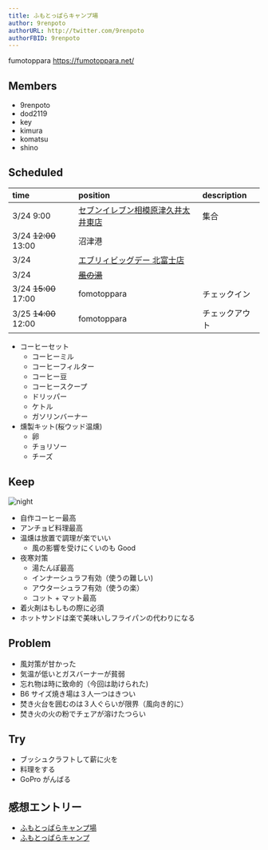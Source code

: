 ```yaml
---
title: ふもとっぱらキャンプ場
author: 9renpoto
authorURL: http://twitter.com/9renpoto
authorFBID: 9renpoto
---
```


fumotoppara <https://fumotoppara.net/>

## Members

* 9renpoto
* dod2119
* key
* kimura
* komatsu
* shino

## Scheduled

| time                 | position                                                               | description    |
| :------------------- | :--------------------------------------------------------------------- | :------------- |
| 3/24 9:00            | [セブンイレブン相模原津久井太井東店](https://goo.gl/maps/hRhrMjXa6BN2) | 集合           |
| 3/24 ~~12:00~~ 13:00 | 沼津港                                                                 |                |
| 3/24                 | [エブリィビッグデー 北富士店](https://goo.gl/maps/cCzFpJc5cfC2)        |                |
| 3/24                 | ~~[風の湯](https://www.kazenoyu.net/)~~                                |                |
| 3/24 ~~15:00~~ 17:00 | fomotoppara                                                            | チェックイン   |
| 3/25 ~~14:00~~ 12:00 | fomotoppara                                                            | チェックアウト |

* コーヒーセット
  * コーヒーミル
  * コーヒーフィルター
  * コーヒー豆
  * コーヒースクープ
  * ドリッパー
  * ケトル
  * ガソリンバーナー
* 燻製キット(桜ウッド温燻)
  * 卵
  * チョリソー
  * チーズ

## Keep

![night](/bonfire/img/fomotoppara01.jpg)

* 自作コーヒー最高
* アンチョビ料理最高
* 温燻は放置で調理が楽でいい
  * 風の影響を受けにくいのも Good
* 夜寒対策
  * 湯たんぽ最高
  * インナーシュラフ有効（使うの難しい)
  * アウターシュラフ有効（使うの楽）
  * コット \+ マット最高
* 着火剤はもしもの際に必須
* ホットサンドは楽で美味いしフライパンの代わりになる

## Problem

* 風対策が甘かった
* 気温が低いとガスバーナーが貧弱
* 忘れ物は時に致命的（今回は助けられた)
* B6 サイズ焼き場は３人一つはきつい
* 焚き火台を囲むのは３人ぐらいが限界（風向き的に）
* 焚き火の火の粉でチェアが溶けたつらい

## Try

* ブッシュクラフトして薪に火を
* 料理をする
* GoPro がんばる

## 感想エントリー

* [ふもとっぱらキャンプ場](https://9renpoto.github.io/entry/2018/03/25/fumotoppara/)
* [ふもとっぱらキャンプ](http://key3.hatenablog.com/entry/2018/03/26/%E3%81%B5%E3%82%82%E3%81%A8%E3%81%A3%E3%81%B1%E3%82%89%E3%82%AD%E3%83%A3%E3%83%B3%E3%83%97)
